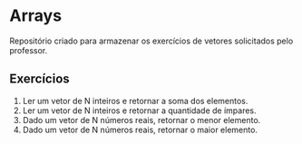 # Arrays

Repositório criado para armazenar os exercícios de vetores solicitados pelo professor.

## Exercícios
1. Ler um vetor de N inteiros e retornar a soma dos elementos.  
2. Ler um vetor de N inteiros e retornar a quantidade de ímpares.  
3. Dado um vetor de N números reais, retornar o menor elemento.  
4. Dado um vetor de N números reais, retornar o maior elemento. 
